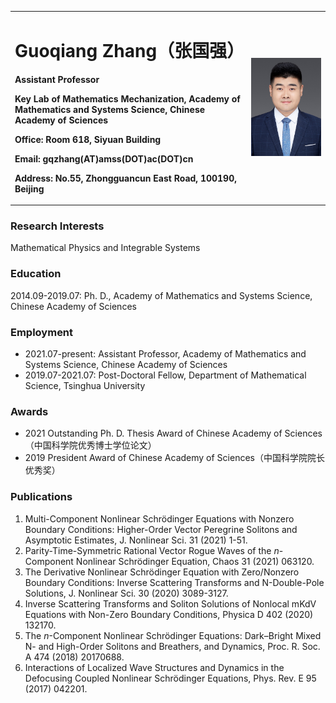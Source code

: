 

<table border="0">
  <tr>
    <td width="75%">
      <h1>Guoqiang Zhang（张国强）</h1>
      <p><b>Assistant Professor</b></p>
      <p><b>Key Lab of Mathematics Mechanization, Academy of Mathematics and Systems Science, Chinese Academy of Sciences</b></p>
      <p><b>Office: Room 618, Siyuan Building</b></p>
      <p><b>Email: gqzhang(AT)amss(DOT)ac(DOT)cn</b></p>
      <p><b>Address: No.55, Zhongguancun East Road, 100190, Beijing</b></p>
    </td>
    <td width="25%">
      <img src="/zhengjianzhao.jpeg" width="100%">      
    </td>
  </tr>
</table>

### Research Interests

Mathematical Physics and Integrable Systems


### Education 

2014.09-2019.07:  Ph. D., Academy of Mathematics and Systems Science, Chinese Academy of Sciences

### Employment

* 2021.07-present:  Assistant Professor, Academy of Mathematics and Systems Science, Chinese Academy of Sciences
* 2019.07-2021.07:  Post-Doctoral Fellow, Department of Mathematical Science, Tsinghua University

### Awards

* 2021 Outstanding Ph. D. Thesis Award of Chinese Academy of Sciences（中国科学院优秀博士学位论文）
* 2019 President Award of Chinese Academy of Sciences（中国科学院院长优秀奖）

### Publications

1. Multi-Component Nonlinear Schrödinger Equations with Nonzero Boundary Conditions: Higher-Order Vector Peregrine Solitons and Asymptotic Estimates, J. Nonlinear Sci. 31 (2021) 1-51.
2. Parity-Time-Symmetric Rational Vector Rogue Waves of the *n*-Component Nonlinear Schrödinger Equation, Chaos 31 (2021) 063120.
3. The Derivative Nonlinear Schrödinger Equation with Zero/Nonzero Boundary Conditions: Inverse Scattering Transforms and N-Double-Pole Solutions, J. Nonlinear Sci. 30 (2020) 3089-3127.
4. Inverse Scattering Transforms and Soliton Solutions of Nonlocal mKdV Equations with Non-Zero Boundary Conditions, Physica D 402 (2020) 132170.
5. The *n*-Component Nonlinear Schrödinger Equations: Dark–Bright Mixed N- and High-Order Solitons and Breathers, and Dynamics, Proc. R. Soc. A 474 (2018) 20170688.
6. Interactions of Localized Wave Structures and Dynamics in the Defocusing Coupled Nonlinear Schrödinger Equations, Phys. Rev. E 95 (2017) 042201.




